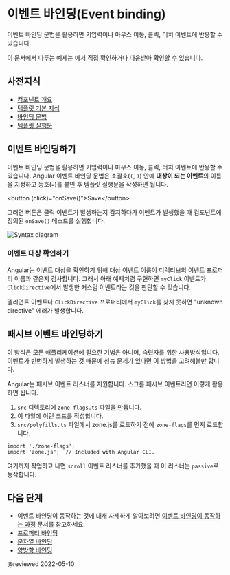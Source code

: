 <!--
# Event binding
-->
# 이벤트 바인딩(Event binding)

<!--
Event binding lets you listen for and respond to user actions such as keystrokes, mouse movements, clicks, and touches.

<div class="alert is-helpful">

See the <live-example></live-example> for a working example containing the code snippets in this guide.

</div>
-->
이벤트 바인딩 문법을 활용하면 키입력이나 마우스 이동, 클릭, 터치 이벤트에 반응할 수 있습니다.

<div class="alert is-helpful">

이 문서에서 다루는 예제는 <live-example></live-example>에서 직접 확인하거나 다운받아 확인할 수 있습니다.

</div>


<!--
## Prerequisites
-->
## 사전지식

<!--
* [Basics of components](guide/architecture-components)
* [Basics of templates](guide/glossary#template)
* [Binding syntax](guide/binding-syntax)
* [Template statements](guide/template-statements)
-->
* [컴포넌트 개요](guide/architecture-components)
* [템플릿 기본 지식](guide/glossary#template)
* [바인딩 문법](guide/binding-syntax)
* [템플릿 실행문](guide/template-statements)


<!--
## Binding to events
-->
## 이벤트 바인딩하기

<!--
To bind to an event you use the Angular event binding syntax.
This syntax consists of a target event name within parentheses to the left of an equal sign, and a quoted template statement to the right.

Create the following example; the target event name is `click` and the template statement is `onSave()`.

<code-example language="html" header="Event binding syntax">
&lt;button (click)="onSave()"&gt;Save&lt;/button&gt;
</code-example>

The event binding listens for the button's click events and calls the component's `onSave()` method whenever a click occurs.

<div class="lightbox">
  <img src='generated/images/guide/template-syntax/syntax-diagram.svg' alt="Syntax diagram">
</div>
-->
이벤트 바인딩 문법을 활용하면 키입력이나 마우스 이동, 클릭, 터치 이벤트에 반응할 수 있습니다.
Angular 이벤트 바인딩 문법은 소괄호\(`(`, `)`\) 안에 **대상이 되는 이벤트**의 이름을 지정하고 등호\(`=`\)를 붙인 후 템플릿 실행문을 작성하면 됩니다.

<code-example language="html" header="Event binding syntax">
&lt;button (click)="onSave()"&gt;Save&lt;/button&gt;
</code-example>

그러면 버튼은 클릭 이벤트가 발생하는지 감지하다가 이벤트가 발생했을 때 컴포넌트에 정의된 `onSave()` 메소드를 실행합니다.

<div class="lightbox">
  <img src='generated/images/guide/template-syntax/syntax-diagram.svg' alt="Syntax diagram">
</div>


<!--
### Determining an event target
-->
### 이벤트 대상 확인하기

<!--
To determine an event target, Angular checks if the name of the target event matches an event property of a known directive.

Create the following example: (Angular checks to see if `myClick` is an event on the custom `ClickDirective`)

<code-example path="event-binding/src/app/app.component.html" region="custom-directive" header="src/app/app.component.html"></code-example>

If the target event name, `myClick` fails to match an output property of `ClickDirective`, Angular will instead bind to the `myClick` event on the underlying DOM element.
-->
Angular는 이벤트 대상을 확인하기 위해 대상 이벤트 이름이 디렉티브의 이벤트 프로퍼티 이름과 같은지 검사합니다.
그래서 아래 예제처럼 구현하면 `myClick` 이벤트가 `ClickDirective`에서 발생한 커스텀 이벤트라는 것을 판단할 수 있습니다.

<code-example path="event-binding/src/app/app.component.html" region="custom-directive" header="src/app/app.component.html"></code-example>

엘리먼트 이벤트나 `ClickDirective` 프로퍼티에서 `myClick`를 찾지 못하면 "unknown directive" 에러가 발생합니다.


<!--
## Binding to passive events
-->
## 패시브 이벤트 바인딩하기

<!--
This is an advanced technique that is not necessary for most applications. You may find this useful if you want to optimize frequently occurring events that are causing performance problems.

Angular also supports passive event listeners. For example, use the following steps to make a scroll event passive.

1. Create a file `zone-flags.ts` under `src` directory.
2. Add the following line into this file.
3. In the `src/polyfills.ts` file, before importing zone.js, import the newly created `zone-flags`.

```
import './zone-flags';
import 'zone.js';  // Included with Angular CLI.
```

After those steps, if you add event listeners for the `scroll` event, the listeners will be `passive`.
-->
이 방식은 모든 애플리케이션에 필요한 기법은 아니며, 숙련자를 위한 사용방식입니다.
이벤트가 빈번하게 발생하는 것 때문에 성능 문제가 있다면 이 방법을 고려해볼만 합니다.

Angular는 패시브 이벤트 리스너를 지원합니다.
스크롤 패시브 이벤트라면 이렇게 활용하면 됩니다.

1. `src` 디렉토리에 `zone-flags.ts` 파일을 만듭니다.
2. 이 파일에 이런 코드를 작성합니다.
3. `src/polyfills.ts` 파일에서 zone.js를 로드하기 전에 `zone-flags`를 먼저 로드합니다.

```
import './zone-flags';
import 'zone.js';  // Included with Angular CLI.
```

여기까지 작업하고 나면 `scroll` 이벤트 리스너를 추가했을 때 이 리스너는 `passive`로 동작합니다.


<!--
## What's next
-->
## 다음 단계

<!--
* For more information on how event binding works, see [How event binding works](guide/event-binding-concepts).
* [Property binding](guide/property-binding)
* [Text interpolation](guide/interpolation)
* [Two-way binding](guide/two-way-binding)
-->
* 이벤트 바인딩이 동작하는 것에 대새 자세하게 알아보려면 [이벤트 바인딩이 동작하는 과정](guide/event-binding-concepts) 문서를 참고하세요.
* [프로퍼티 바인딩](guide/property-binding)
* [문자열 바인딩](guide/interpolation)
* [양방향 바인딩](guide/two-way-binding)

@reviewed 2022-05-10
